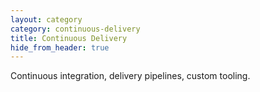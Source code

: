 ```yaml
---
layout: category
category: continuous-delivery
title: Continuous Delivery
hide_from_header: true
---
```


Continuous integration, delivery pipelines, custom tooling.
